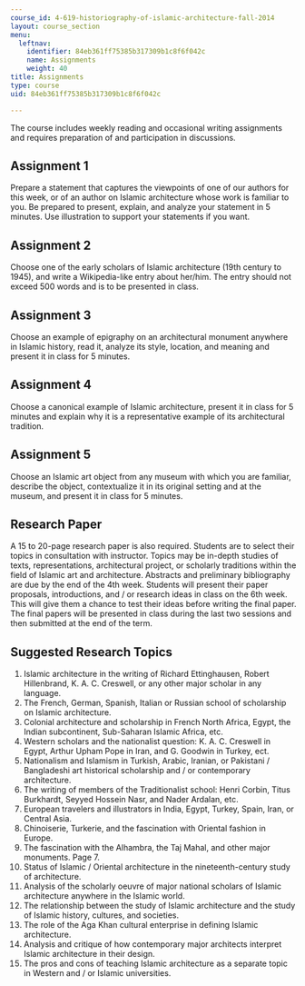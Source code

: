 ```yaml
---
course_id: 4-619-historiography-of-islamic-architecture-fall-2014
layout: course_section
menu:
  leftnav:
    identifier: 84eb361ff75385b317309b1c8f6f042c
    name: Assignments
    weight: 40
title: Assignments
type: course
uid: 84eb361ff75385b317309b1c8f6f042c

---
```


The course includes weekly reading and occasional writing assignments and requires preparation of and participation in discussions. 

Assignment 1
------------

Prepare a statement that captures the viewpoints of one of our authors for this week, or of an author on Islamic architecture whose work is familiar to you. Be prepared to present, explain, and analyze your statement in 5 minutes. Use illustration to support your statements if you want.

Assignment 2
------------

Choose one of the early scholars of Islamic architecture (19th century to 1945), and write a Wikipedia-like entry about her/him. The entry should not exceed 500 words and is to be presented in class.

Assignment 3
------------

Choose an example of epigraphy on an architectural monument anywhere in Islamic history, read it, analyze its style, location, and meaning and present it in class for 5 minutes.

Assignment 4
------------

Choose a canonical example of Islamic architecture, present it in class for 5 minutes and explain why it is a representative example of its architectural tradition.

Assignment 5
------------

Choose an Islamic art object from any museum with which you are familiar, describe the object, contextualize it in its original setting and at the museum, and present it in class for 5 minutes.

Research Paper
--------------

A 15 to 20-page research paper is also required. Students are to select their topics in consultation with instructor. Topics may be in-depth studies of texts, representations, architectural project, or scholarly traditions within the field of Islamic art and architecture. Abstracts and preliminary bibliography are due by the end of the 4th week. Students will present their paper proposals, introductions, and / or research ideas in class on the 6th week. This will give them a chance to test their ideas before writing the final paper. The final papers will be presented in class during the last two sessions and then submitted at the end of the term.

Suggested Research Topics
-------------------------

1.  Islamic architecture in the writing of Richard Ettinghausen, Robert Hillenbrand, K. A. C. Creswell, or any other major scholar in any language.
2.  The French, German, Spanish, Italian or Russian school of scholarship on Islamic architecture.
3.  Colonial architecture and scholarship in French North Africa, Egypt, the Indian subcontinent, Sub-Saharan Islamic Africa, etc.
4.  Western scholars and the nationalist question: K. A. C. Creswell in Egypt, Arthur Upham Pope in Iran, and G. Goodwin in Turkey, ect.
5.  Nationalism and Islamism in Turkish, Arabic, Iranian, or Pakistani / Bangladeshi art historical scholarship and / or contemporary architecture.
6.  The writing of members of the Traditionalist school: Henri Corbin, Titus Burkhardt, Seyyed Hossein Nasr, and Nader Ardalan, etc.
7.  European travelers and illustrators in India, Egypt, Turkey, Spain, Iran, or Central Asia.
8.  Chinoiserie, Turkerie, and the fascination with Oriental fashion in Europe.
9.  The fascination with the Alhambra, the Taj Mahal, and other major monuments. Page 7.
10.  Status of Islamic / Oriental architecture in the nineteenth-century study of architecture.
11.  Analysis of the scholarly oeuvre of major national scholars of Islamic architecture anywhere in the Islamic world.
12.  The relationship between the study of Islamic architecture and the study of Islamic history, cultures, and societies.
13.  The role of the Aga Khan cultural enterprise in defining Islamic architecture.
14.  Analysis and critique of how contemporary major architects interpret Islamic architecture in their design.
15.  The pros and cons of teaching Islamic architecture as a separate topic in Western and / or Islamic universities.